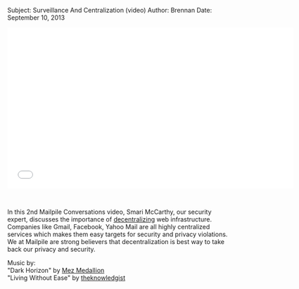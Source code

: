 Subject: Surveillance And Centralization (video)
Author: Brennan
Date: September 10, 2013

<iframe src="//player.vimeo.com/video/74119313?title=0&amp;byline=0&amp;portrait=0&amp;color=be2408" width="650" height="366" frameborder="0" webkitallowfullscreen mozallowfullscreen allowfullscreen></iframe>

<p>&nbsp;</p>

<p>In this 2nd Mailpile Conversations video, Smari McCarthy, our security expert, discusses the importance of <a href="https://en.wikipedia.org/wiki/Decentralization" target="_blank">decentralizing</a> web infrastructure. Companies like Gmail, Facebook, Yahoo Mail are all highly centralized services which makes them easy targets for security and privacy violations. We at Mailpile are strong believers that decentralization is best way to take back our privacy and security.</p>

<p>
Music by:<br>
"Dark Horizon" by <a href="http://mezmedallion.com" target="_blank">Mez Medallion</a><br>
"Living Without Ease" by <a href="http://itunes.apple.com/album/volume-10/id668711123" target="_blank">theknowledgist</a>
</p>